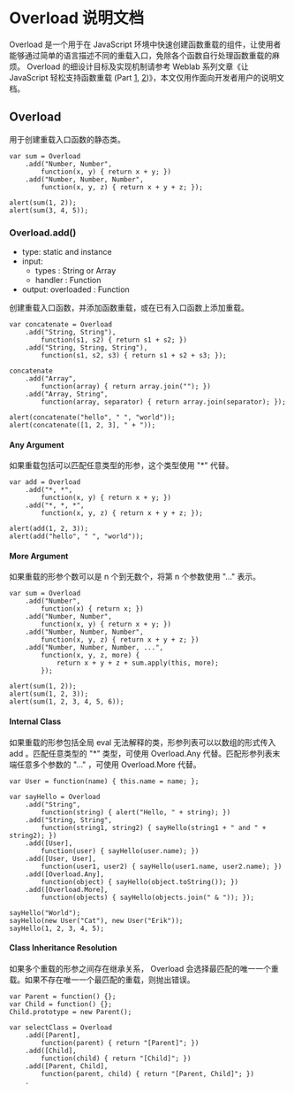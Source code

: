 # Overload 说明文档

Overload 是一个用于在 JavaScript 环境中快速创建函数重载的组件，让使用者能够通过简单的语言描述不同的重载入口，免除各个函数自行处理函数重载的麻烦。 Overload 的细设计目标及实现机制请参考 Weblab 系列文章《让 JavaScript 轻松支持函数重载 (Part <a href="http://www.cnblogs.com/cathsfz/archive/2009/07/02/1515188.html">1</a>, <a href="http://www.cnblogs.com/cathsfz/archive/2009/07/02/1515566.html">2</a>)》，本文仅用作面向开发者用户的说明文档。

## Overload

用于创建重载入口函数的静态类。

	var sum = Overload
		.add("Number, Number",
			function(x, y) { return x + y; })
		.add("Number, Number, Number",
			function(x, y, z) { return x + y + z; });
	
	alert(sum(1, 2));
	alert(sum(3, 4, 5));

### Overload.add()

* type: static and instance
* input:
	* types : String or Array
	* handler : Function
* output: overloaded : Function

创建重载入口函数，并添加函数重载，或在已有入口函数上添加重载。

	var concatenate = Overload
		.add("String, String"),
			function(s1, s2) { return s1 + s2; })
		.add("String, String, String"),
			function(s1, s2, s3) { return s1 + s2 + s3; });
	
	concatenate
		.add("Array",
			function(array) { return array.join(""); })
		.add("Array, String",
			function(array, separator) { return array.join(separator); });
	
	alert(concatenate("hello", " ", "world"));
	alert(concatenate([1, 2, 3], " + "));

#### Any Argument

如果重载包括可以匹配任意类型的形参，这个类型使用 "*" 代替。

	var add = Overload
		.add("*, *",
			function(x, y) { return x + y; })
		.add("*, *, *",
			function(x, y, z) { return x + y + z; });
	
	alert(add(1, 2, 3));
	alert(add("hello", " ", "world"));

#### More Argument

如果重载的形参个数可以是 n 个到无数个，将第 n 个参数使用 "..." 表示。

	var sum = Overload
	    .add("Number",
	        function(x) { return x; })
		.add("Number, Number",
			function(x, y) { return x + y; })
		.add("Number, Number, Number",
			function(x, y, z) { return x + y + z; })
		.add("Number, Number, Number, ...",
			function(x, y, z, more) {
				return x + y + z + sum.apply(this, more);
			});
	
	alert(sum(1, 2));
	alert(sum(1, 2, 3));
	alert(sum(1, 2, 3, 4, 5, 6));

#### Internal Class

如果重载的形参包括全局 eval 无法解释的类，形参列表可以以数组的形式传入 add 。匹配任意类型的 "*" 类型，可使用 Overload.Any 代替。匹配形参列表末端任意多个参数的 "..." ，可使用 Overload.More 代替。

	var User = function(name) { this.name = name; };
	
	var sayHello = Overload
		.add("String",
			function(string) { alert("Hello, " + string); }) 
		.add("String, String",
			function(string1, string2) { sayHello(string1 + " and " + string2); }) 
		.add([User],
			function(user) { sayHello(user.name); })
		.add([User, User],
			function(user1, user2) { sayHello(user1.name, user2.name); })
		.add([Overload.Any],
			function(object) { sayHello(object.toString()); })
		.add([Overload.More],
			function(objects) { sayHello(objects.join(" & ")); });
	
	sayHello("World");
	sayHello(new User("Cat"), new User("Erik"));
	sayHello(1, 2, 3, 4, 5);

#### Class Inheritance Resolution

如果多个重载的形参之间存在继承关系， Overload 会选择最匹配的唯一一个重载。如果不存在唯一一个最匹配的重载，则抛出错误。

	var Parent = function() {};
	var Child = function() {};
	Child.prototype = new Parent();
	
	var selectClass = Overload
		.add([Parent],
			function(parent) { return "[Parent]"; })
		.add([Child],
			function(child) { return "[Child]"; })
		.add([Parent, Child],
			function(parent, child) { return "[Parent, Child]"; })
		.